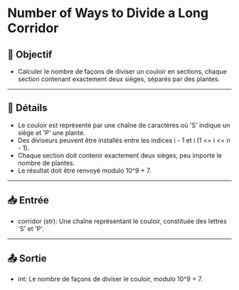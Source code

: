 # Number of Ways to Divide a Long Corridor

## 🎯 Objectif

- Calculer le nombre de façons de diviser un couloir en sections, chaque section contenant exactement deux sièges, séparés par des plantes.

---

## 📝 Détails

- Le couloir est représenté par une chaîne de caractères où 'S' indique un siège et 'P' une plante.
- Des diviseurs peuvent être installés entre les indices i - 1 et i (1 <= i <= n - 1).
- Chaque section doit contenir exactement deux sièges, peu importe le nombre de plantes.
- Le résultat doit être renvoyé modulo 10^9 + 7.

---

## 📥 Entrée

- corridor (str): Une chaîne représentant le couloir, constituée des lettres 'S' et 'P'.

---

## 📤 Sortie

- int: Le nombre de façons de diviser le couloir, modulo 10^9 + 7.


